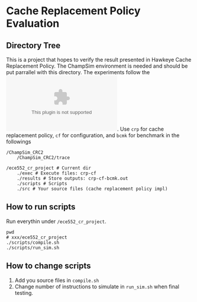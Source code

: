 # Cache Replacement Policy Evaluation

## Directory Tree

This is a project that hopes to verify the result presented in Hawkeye Cache Replacement Policy. 
The ChampSim environment is needed and should be put parrallel with this directory. The experiments follow the ![CRC2](https://www.dropbox.com/s/o6ct9p7ekkxaoz4/ChampSim_CRC2_ver2.0.tar.gz?dl=1). Use `crp` for cache replacement policy, `cf` for configuration, and `bcmk` for benchmark in the followings

```
/ChampSim_CRC2
    /ChampSim_CRC2/trace

/ece552_cr_project # Current dir
    ./exec # Execute files: crp-cf
    ./results # Store outputs: crp-cf-bcmk.out
    ./scripts # Scripts
    ./src # Your source files (cache replacement policy impl)
```

## How to run scripts

Run everythin under `/ece552_cr_project`.
```
pwd
# xxx/ece552_cr_project
./scripts/compile.sh
./scripts/run_sim.sh
```

## How to change scripts

1. Add you source files in `compile.sh`
2. Change number of instructions to simulate in `run_sim.sh` when final testing. 
